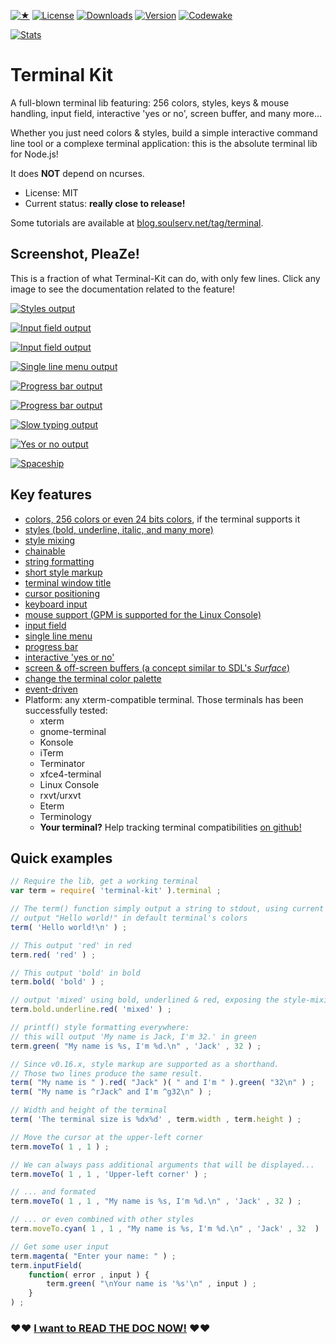 
[![★](https://img.shields.io/github/stars/cronvel/terminal-kit.svg?label=❤)](https://github.com/cronvel/terminal-kit/stargazers)
[![License](https://img.shields.io/github/license/cronvel/terminal-kit.svg)](https://github.com/cronvel/terminal-kit)
[![Downloads](https://img.shields.io/npm/dm/terminal-kit.svg)](https://www.npmjs.com/package/terminal-kit)
[![Version](https://img.shields.io/npm/v/terminal-kit.svg)](https://www.npmjs.com/package/terminal-kit)
[![Codewake](https://www.codewake.com/badges/ask_question.svg)](https://www.codewake.com/p/terminal-kit)

[![Stats](https://nodei.co/npm/terminal-kit.png?downloads=true&downloadRank=true&stars=true)](https://www.npmjs.com/package/terminal-kit)



# Terminal Kit

A full-blown terminal lib featuring: 256 colors, styles, keys & mouse handling, input field, interactive 'yes or no', 
screen buffer, and many more...

Whether you just need colors & styles, build a simple interactive command line tool or a complexe terminal application:
this is the absolute terminal lib for Node.js!

It does **NOT** depend on ncurses.

* License: MIT
* Current status: **really close to release!**

Some tutorials are available at [blog.soulserv.net/tag/terminal](http://blog.soulserv.net/tag/terminal/).



## Screenshot, PleaZe!

This is a fraction of what Terminal-Kit can do, with only few lines.
Click any image to see the documentation related to the feature!

[![Styles output](https://raw.githubusercontent.com/cronvel/terminal-kit/master/sample/style-doc1.png)](doc/low-level.md)

[![Input field output](https://raw.githubusercontent.com/cronvel/terminal-kit/master/sample/input-field-doc1.gif)](doc/high-level.md#ref.inputField)

[![Input field output](https://raw.githubusercontent.com/cronvel/terminal-kit/master/sample/input-field-doc2.gif)](doc/high-level.md#ref.inputField)

[![Single line menu output](https://raw.githubusercontent.com/cronvel/terminal-kit/master/sample/single-line-menu-doc1.gif)](doc/high-level.md#ref.singleLineMenu)

[![Progress bar output](https://raw.githubusercontent.com/cronvel/terminal-kit/master/sample/progress-bar-doc1.gif)](doc/high-level.md#ref.progressBar)

[![Progress bar output](https://raw.githubusercontent.com/cronvel/terminal-kit/master/sample/progress-bar-doc2.gif)](doc/high-level.md#ref.progressBar)

[![Slow typing output](https://raw.githubusercontent.com/cronvel/terminal-kit/master/sample/slow-typing-doc1.gif)](doc/high-level.md#ref.slowTyping)

[![Yes or no output](https://raw.githubusercontent.com/cronvel/terminal-kit/master/sample/yes-no-doc1.gif)](doc/high-level.md#ref.yesOrNo)

[![Spaceship](https://raw.githubusercontent.com/cronvel/terminal-kit/master/demo/record.gif)](doc/screenbuffer.md)



## Key features

* [colors, 256 colors or even 24 bits colors](doc/low-level.md#ref.colors), if the terminal supports it
* [styles (bold, underline, italic, and many more)](doc/low-level.md#ref.styles)
* [style mixing](doc/low-level.md#ref.chainable)
* [chainable](doc/low-level.md#ref.chainable)
* [string formatting](doc/low-level.md#ref.string-formatting)
* [short style markup](doc/low-level.md#ref.style-markup)
* [terminal window title](doc/low-level.md#ref.misc)
* [cursor positioning](doc/low-level.md#ref.movingCursor)
* [keyboard input](doc/high-level.md#ref.grabInput)
* [mouse support (GPM is supported for the Linux Console)](doc/high-level.md#ref.grabInput)
* [input field](doc/high-level.md#ref.inputField)
* [single line menu](doc/high-level.md#ref.singleLineMenu)
* [progress bar](doc/high-level.md#ref.progressBar)
* [interactive 'yes or no'](doc/high-level.md#ref.yesOrNo)
* [screen & off-screen buffers (a concept similar to SDL's *Surface*)](doc/screenbuffer.md#top)
* [change the terminal color palette](doc/high-level.md#setPalette)
* [event-driven](doc/events.md#top)
* Platform: any xterm-compatible terminal.
  Those terminals has been successfully tested:
	* xterm
	* gnome-terminal
	* Konsole
	* iTerm
	* Terminator
	* xfce4-terminal
	* Linux Console
	* rxvt/urxvt
	* Eterm
	* Terminology
	* **Your terminal?** Help tracking terminal compatibilities [on github!](https://github.com/cronvel/terminal-kit/issues)



## Quick examples

```js
// Require the lib, get a working terminal
var term = require( 'terminal-kit' ).terminal ;

// The term() function simply output a string to stdout, using current style
// output "Hello world!" in default terminal's colors
term( 'Hello world!\n' ) ;

// This output 'red' in red
term.red( 'red' ) ;

// This output 'bold' in bold
term.bold( 'bold' ) ;

// output 'mixed' using bold, underlined & red, exposing the style-mixing syntax
term.bold.underline.red( 'mixed' ) ;

// printf() style formatting everywhere:
// this will output 'My name is Jack, I'm 32.' in green
term.green( "My name is %s, I'm %d.\n" , 'Jack' , 32 ) ;

// Since v0.16.x, style markup are supported as a shorthand.
// Those two lines produce the same result.
term( "My name is " ).red( "Jack" )( " and I'm " ).green( "32\n" ) ;
term( "My name is ^rJack^ and I'm ^g32\n" ) ;

// Width and height of the terminal
term( 'The terminal size is %dx%d' , term.width , term.height ) ;

// Move the cursor at the upper-left corner
term.moveTo( 1 , 1 ) ;

// We can always pass additional arguments that will be displayed...
term.moveTo( 1 , 1 , 'Upper-left corner' ) ;

// ... and formated
term.moveTo( 1 , 1 , "My name is %s, I'm %d.\n" , 'Jack' , 32 ) ;

// ... or even combined with other styles
term.moveTo.cyan( 1 , 1 , "My name is %s, I'm %d.\n" , 'Jack' , 32  ) ;

// Get some user input
term.magenta( "Enter your name: " ) ;
term.inputField(
	function( error , input ) {
		term.green( "\nYour name is '%s'\n" , input ) ;
	}
) ;
```


### ♥♥ [I want to READ THE DOC NOW!](doc/documentation.md#ref.TOC) ♥♥


